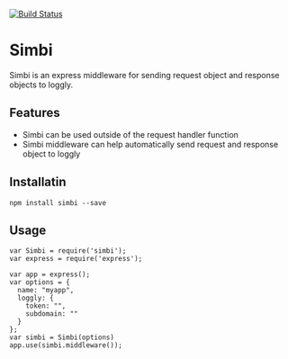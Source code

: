 [![Build Status](https://travis-ci.org/darilldrems/simbi.svg?branch=dev)](https://travis-ci.org/darilldrems/simbi)

# Simbi
Simbi is an express middleware for sending request object and response objects to loggly.

## Features
- Simbi can be used outside of the request handler function
- Simbi middleware can help automatically send request and response object to loggly

## Installatin
```
npm install simbi --save
```

## Usage
```
var Simbi = require('simbi');
var express = require('express');

var app = express();
var options = {
  name: "myapp",
  loggly: {
    token: "",
    subdomain: ""
  }
};
var simbi = Simbi(options)
app.use(simbi.middleware());
```
